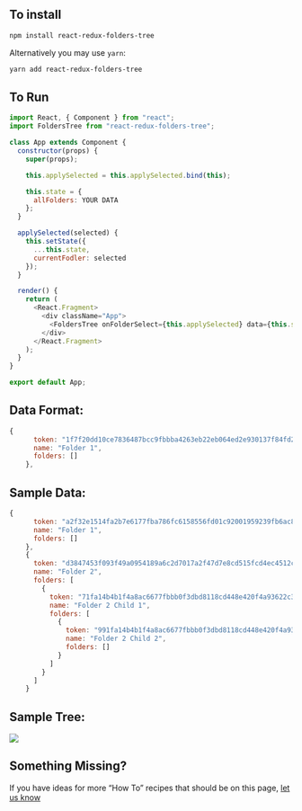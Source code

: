 ## To install

```sh
npm install react-redux-folders-tree
```

Alternatively you may use `yarn`:

```sh
yarn add react-redux-folders-tree
```

## To Run

```js
import React, { Component } from "react";
import FoldersTree from "react-redux-folders-tree";

class App extends Component {
  constructor(props) {
    super(props);

    this.applySelected = this.applySelected.bind(this);

    this.state = {
      allFolders: YOUR DATA
    };
  }

  applySelected(selected) {
    this.setState({
      ...this.state,
      currentFodler: selected
    });
  }

  render() {
    return (
      <React.Fragment>
        <div className="App">
          <FoldersTree onFolderSelect={this.applySelected} data={this.state.allFolders} />
        </div>
      </React.Fragment>
    );
  }
}

export default App;
```

## Data Format:

```js
{
      token: "1f7f20dd10ce7836487bcc9fbbba4263eb22eb064ed2e930137f84fd275b348c",
      name: "Folder 1",
      folders: []
    },
```

## Sample Data:

```js
{
      token: "a2f32e1514fa2b7e6177fba786fc6158556fd01c92001959239fb6ac839ac52c",
      name: "Folder 1",
      folders: []
    },
    {
      token: "d3847453f093f49a0954189a6c2d7017a2f47d7e8cd515fcd4ec4512c15aede8",
      name: "Folder 2",
      folders: [
        {
          token: "71fa14b4b1f4a8ac6677fbbb0f3dbd8118cd448e420f4a93622c3d554d836e0a",
          name: "Folder 2 Child 1",
          folders: [
            {
              token: "991fa14b4b1f4a8ac6677fbbb0f3dbd8118cd448e420f4a93622c3d554d836e0a",
              name: "Folder 2 Child 2",
              folders: []
            }
          ]
        }
      ]
    }
```

## Sample Tree:

![](sample-gif.gif)



## Something Missing?

If you have ideas for more “How To” recipes that should be on this page, [let us know](https://github.com/bierx/react-redux-folders-tree/issues)
